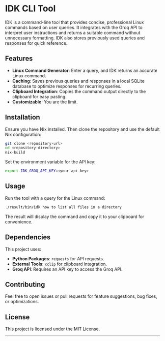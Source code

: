 # IDK CLI Tool

IDK is a command-line tool that provides concise, professional Linux commands based on user queries. It integrates with the Groq API to interpret user instructions and returns a suitable command without unnecessary formatting. IDK also stores previously used queries and responses for quick reference.

## Features

- **Linux Command Generator**: Enter a query, and IDK returns an accurate Linux command.
- **Caching**: Saves previous queries and responses in a local SQLite database to optimize responses for recurring queries.
- **Clipboard Integration**: Copies the command output directly to the clipboard for easy pasting.
- **Customizable**: You are the limit.

## Installation

Ensure you have Nix installed. Then clone the repository and use the default Nix configuration:

```bash
git clone <repository-url>
cd <repository-directory>
nix-build
```

Set the environment variable for the API key:

```bash
export IDK_GROQ_API_KEY=<your-api-key>
```

## Usage

Run the tool with a query for the Linux command:

```bash
./result/bin/idk how to list all files in a directory
```

The result will display the command and copy it to your clipboard for convenience.

## Dependencies

This project uses:
- **Python Packages**: `requests` for API requests.
- **External Tools**: `xclip` for clipboard integration.
- **Groq API**: Requires an API key to access the Groq API.

## Contributing

Feel free to open issues or pull requests for feature suggestions, bug fixes, or optimizations.

## License

This project is licensed under the MIT License.

--- 